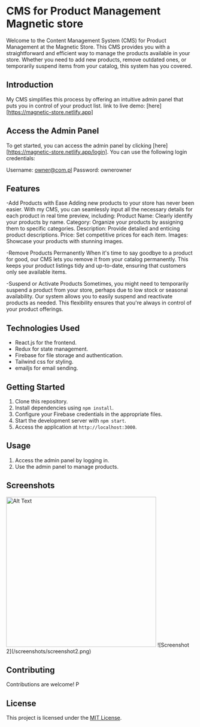 # CMS for Product Management Magnetic store
Welcome to the Content Management System (CMS) for Product Management at the Magnetic Store. This CMS provides you with a straightforward and efficient way to manage the products available in your store. Whether you need to add new products, remove outdated ones, or temporarily suspend items from your catalog, this system has you covered.

## Introduction
My CMS simplifies this process by offering an intuitive admin panel that puts you in control of your product list.
link to live demo: [here][https://magnetic-store.netlify.app]

## Access the Admin Panel
To get started, you can access the admin panel by clicking [here][https://magnetic-store.netlify.app/login]. You can use the following login credentials:

Username: owner@com.pl
Password: ownerowner

## Features

-Add Products with Ease
Adding new products to your store has never been easier. With my CMS, you can seamlessly input all the necessary details for each product in real time preview, including:
Product Name: Clearly identify your products by name.
Category: Organize your products by assigning them to specific categories.
Description: Provide detailed and enticing product descriptions.
Price: Set competitive prices for each item.
Images: Showcase your products with stunning images.

-Remove Products Permanently
When it's time to say goodbye to a product for good, our CMS lets you remove it from your catalog permanently. This keeps your product listings tidy and up-to-date, ensuring that customers only see available items.

-Suspend or Activate Products
Sometimes, you might need to temporarily suspend a product from your store, perhaps due to low stock or seasonal availability. Our system allows you to easily suspend and reactivate products as needed. This flexibility ensures that you're always in control of your product offerings.

## Technologies Used

- React.js for the frontend.
- Redux for state management.
- Firebase for file storage and authentication.
- Tailwind css for styling.
- emailjs for email sending.

## Getting Started

1. Clone this repository.
2. Install dependencies using `npm install`.
3. Configure your Firebase credentials in the appropriate files.
4. Start the development server with `npm start`.
5. Access the application at `http://localhost:3000`.

## Usage

1. Access the admin panel by logging in.
2. Use the admin panel to manage products.

## Screenshots

<img src="/src/" alt="Alt Text" width="400"/>
![Screenshot 2](/screenshots/screenshot2.png)

## Contributing

Contributions are welcome! P

## License

This project is licensed under the [MIT License](LICENSE).
